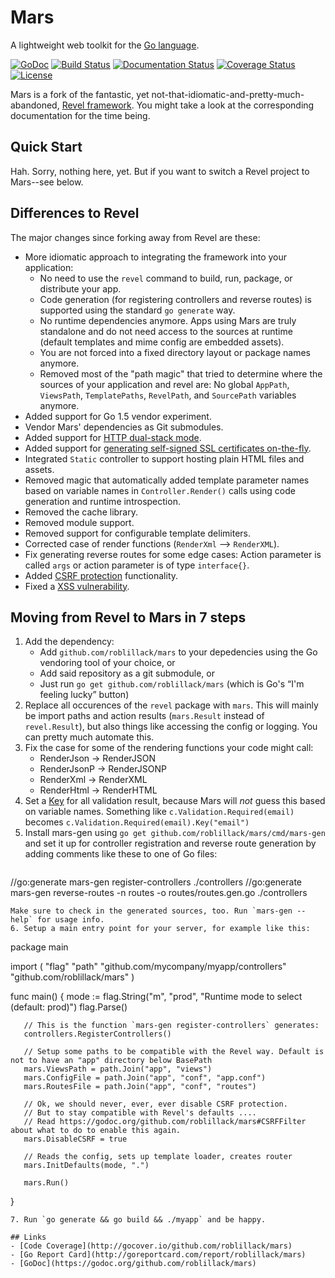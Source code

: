 # Mars

A lightweight web toolkit for the [Go language](http://www.golang.org).

[![GoDoc](http://godoc.org/github.com/roblillack/mars?status.svg)](http://godoc.org/github.com/roblillack/mars)
[![Build Status](https://secure.travis-ci.org/roblillack/mars.svg?branch=master)](http://travis-ci.org/roblillack/mars)
[![Documentation Status](https://readthedocs.org/projects/mars/badge/?version=latest)](http://mars.readthedocs.org/en/latest/?badge=latest)
[![Coverage Status](https://coveralls.io/repos/github/roblillack/mars/badge.svg?branch=master)](https://coveralls.io/github/roblillack/mars?branch=master)
[![License](https://img.shields.io/badge/license-MIT-blue.svg)](LICENSE)

Mars is a fork of the fantastic, yet not-that-idiomatic-and-pretty-much-abandoned, [Revel framework](https://github.com/revel/revel). You might take a look at the corresponding documentation for the time being.

## Quick Start

Hah. Sorry, nothing here, yet. But if you want to switch a Revel project to Mars--see below.

## Differences to Revel

The major changes since forking away from Revel are these:

- More idiomatic approach to integrating the framework into your application:
    + No need to use the `revel` command to build, run, package, or distribute your app.
    + Code generation (for registering controllers and reverse routes) is supported using the standard `go generate` way.
    + No runtime dependencies anymore. Apps using Mars are truly standalone and do not need access to the sources at runtime (default templates and mime config are embedded assets).
    + You are not forced into a fixed directory layout or package names anymore.
    + Removed most of the "path magic" that tried to determine where the sources of your application and revel are: No global `AppPath`, `ViewsPath`, `TemplatePaths`, `RevelPath`, and `SourcePath` variables anymore.
- Added support for Go 1.5 vendor experiment.
- Vendor Mars' dependencies as Git submodules.
- Added support for [HTTP dual-stack mode](https://github.com/roblillack/mars/issues/6).
- Added support for [generating self-signed SSL certificates on-the-fly](https://github.com/roblillack/mars/issues/6).
- Integrated `Static` controller to support hosting plain HTML files and assets.
- Removed magic that automatically added template parameter names based on variable names in `Controller.Render()` calls using code generation and runtime introspection.
- Removed the cache library.
- Removed module support.
- Removed support for configurable template delimiters.
- Corrected case of render functions (`RenderXml` --> `RenderXML`).
- Fix generating reverse routes for some edge cases: Action parameter is called `args` or action parameter is of type `interface{}`.
- Added [CSRF protection](https://godoc.org/github.com/roblillack/mars#CSRFFilter) functionality.
- Fixed a [XSS vulnerability](https://github.com/roblillack/mars/issues/1).

## Moving from Revel to Mars in 7 steps
1. Add the dependency:
   - Add `github.com/roblillack/mars` to your depedencies using the Go vendoring tool of your choice, or
   - Add said repository as a git submodule, or
   - Just run `go get github.com/roblillack/mars` (which is Go's “I'm feeling lucky” button)
2. Replace all occurences of the `revel` package with `mars`. This will mainly be import paths and
   action results (`mars.Result` instead of `revel.Result`), but also things like accessing the config
   or logging. You can pretty much automate this.
3. Fix the case for some of the rendering functions your code might call:
   - RenderJson -> RenderJSON
   - RenderJsonP -> RenderJSONP
   - RenderXml -> RenderXML
   - RenderHtml -> RenderHTML
4. Set a [Key](https://godoc.org/github.com/roblillack/mars#ValidationResult.Key) for all validation result,
   because Mars will _not_ guess this based on variable names. Something like `c.Validation.Required(email)` becomes
   `c.Validation.Required(email).Key("email")`
5. Install mars-gen using `go get github.com/roblillack/mars/cmd/mars-gen` and set it up for
   controller registration and reverse route generation by adding comments like these to one of Go files:
   ```
//go:generate mars-gen register-controllers ./controllers
//go:generate mars-gen reverse-routes -n routes -o routes/routes.gen.go ./controllers
   ```
   Make sure to check in the generated sources, too. Run `mars-gen --help` for usage info.
6. Setup a main entry point for your server, for example like this:
   ```
   package main

   import (
       "flag"
       "path"
       "github.com/mycompany/myapp/controllers"
       "github.com/roblillack/mars"
   )

   func main() {
       mode := flag.String("m", "prod", "Runtime mode to select (default: prod)")
       flag.Parse()

       // This is the function `mars-gen register-controllers` generates:
       controllers.RegisterControllers()

       // Setup some paths to be compatible with the Revel way. Default is not to have an "app" directory below BasePath
       mars.ViewsPath = path.Join("app", "views")
       mars.ConfigFile = path.Join("app", "conf", "app.conf")
       mars.RoutesFile = path.Join("app", "conf", "routes")

       // Ok, we should never, ever, ever disable CSRF protection.
       // But to stay compatible with Revel's defaults ....
       // Read https://godoc.org/github.com/roblillack/mars#CSRFFilter about what to do to enable this again.
       mars.DisableCSRF = true

       // Reads the config, sets up template loader, creates router
       mars.InitDefaults(mode, ".")

       mars.Run()
   }
   ```
7. Run `go generate && go build && ./myapp` and be happy.

## Links
- [Code Coverage](http://gocover.io/github.com/roblillack/mars)
- [Go Report Card](http://goreportcard.com/report/roblillack/mars)
- [GoDoc](https://godoc.org/github.com/roblillack/mars)
